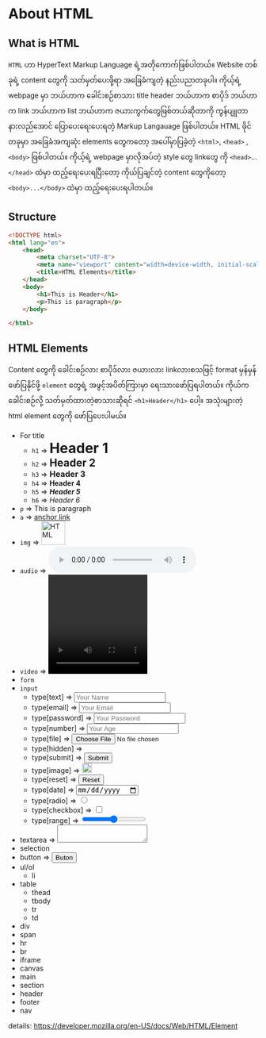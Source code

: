 # About HTML

## What is HTML

`HTML` ဟာ HyperText Markup Language ရဲ့အတိုကောက်ဖြစ်ပါတယ်။ Website တစ်ခုရဲ့ content တွေကို သတ်မှတ်ပေးဖို့ရာ အခြေခံကျတဲ့ နည်းပညာတခုပါ။ ကိုယ့်ရဲ့ webpage မှာ ဘယ်ဟာက ခေါင်းစဉ်စာသား title header ဘယ်ဟာက စာပိုဒ် ဘယ်ဟာက link ဘယ်ဟာက list ဘယ်ဟာက ဇယားကွက်တွေဖြစ်တယ်ဆိုတာကို ကွန်ပျူတာနားလည်အောင် ပြောပေးရေးပေးရတဲ့ Markup Langauage ဖြစ်ပါတယ်။ HTML ဖိုင်တခုမှာ အခြေခံအကျဆုံး elements တွေကတော့ အပေါ်မှာပြခဲ့တဲ့ `<html>`, `<head>` ,`<body>` ဖြစ်ပါတယ်။ ကိုယ့်ရဲ့ webpage မှာလိုအပ်တဲ့ style တွေ linkတွေ ကို `<head>`...`</head>` ထဲမှာ ထည့်ရေးပေးရပြီးတော့ ကိုယ်ပြချင်တဲ့ content တွေကိုတော့ `<body>...</body>` ထဲမှာ ထည့်ရေးပေးရပါတယ်။

## Structure
```html
<!DOCTYPE html>
<html lang="en">
    <head>
        <meta charset="UTF-8">
        <meta name="viewport" content="width=device-width, initial-scale=1.0">
        <title>HTML Elements</title>
    </head>
    <body>
        <h1>This is Header</h1>
        <p>This is paragraph</p>
    </body>

</html>
```
## HTML Elements
Content တွေကို ခေါင်းစဉ်လား စာပိုဒ်လား ဇယားလား linkလားစသဖြင့် format မှန်မှန်ဖော်ပြနိုင်ဖို့ `element` တွေရဲ့ အဖွင့်အပိတ်ကြားမှာ ရေးသားဖော်ပြရပါတယ်။ ကိုယ်က ခေါင်းစဉ်လို့ သတ်မှတ်ထားတဲ့စာသားဆိုရင် `<h1>Header</h1>` ပေါ့။ အသုံးများတဲ့ html element တွေကို ဖော်ပြပေးပါမယ်။
 - For title
    - `h1` => <h1 style="display:inline">Header 1</h1>
    - `h2` => <h2 style="display:inline">Header 2</h2>
    - `h3` => <h3 style="display:inline">Header 3</h3>
    - `h4` => <h4 style="display:inline">Header 4</h4>
    - `h5` => <h5 style="display:inline">Header 5</h5>
    - `h6` => <h6 style="display:inline">Header 6</h6>
 - `p` => <p style="display:inline">This is paragraph</p>
 - `a` => <a href="https://developer.mozilla.org/en-US/docs/Learn/HTML" title="Learn HTML">anchor link</a>
 - `img` => <img src="https://encrypted-tbn0.gstatic.com/images?q=tbn:ANd9GcS1HVNHQmF6XqXS0xqpvfcJFY3cQIAQEB3XmJ_edOZdMQ&s" style="width:48; height:48;" alt="HTML" title="HTML"/>
 - `audio` => <audio controls><source  src="../Projects/project_0/audio.mp3" type="audio/mpeg"></audio>
 - `video` => <video controls style="width: 200px; height: 200px;"><source src="../Projects/project_0/video.mp4"></video>
 - `form`
 - `input`
    - type[text] => <input type="text" placeholder="Your Name">
    - type[email]  => <input type="text" placeholder="Your Email">
    - type[password]  => <input type="password" placeholder="Your Password">
    - type[number]  => <input type="number" placeholder="Your Age">
    - type[file]  => <input type="file">
    - type[hidden]  => <input type="hidden">
    - type[submit]  => <input type="submit">
    - type[image]  => <input type="image" src="../Projects/project_0/image.png" style="width:20px; height:20px">
    - type[reset]  => <input type="reset">
    - type[date]  => <input type="date" >
    - type[radio]  => <input type="radio" >
    - type[checkbox]  => <input type="checkbox" >
    - type[range]  => <input type="range" >
 - textarea => <textarea></textarea>
 - selection
 - button => <button>Buton</button>
 - ul/ol
    - li
 - table
    - thead
    - tbody
    - tr
    - td
 - div
 - span
 - hr
 - br
 - iframe
 - canvas
 - main
 - section
 - header
 - footer
 - nav
 
details: https://developer.mozilla.org/en-US/docs/Web/HTML/Element